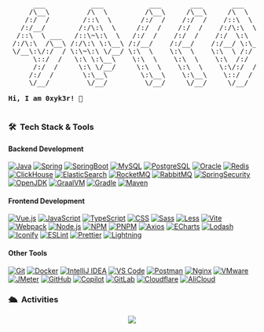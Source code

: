 <pre>
      ___           ___           ___       ___       ___     
     /\__\         /\  \         /\__\     /\__\     /\  \    
    /:/  /        /::\  \       /:/  /    /:/  /    /::\  \   
   /:/__/        /:/\:\  \     /:/  /    /:/  /    /:/\:\  \  
  /::\  \ ___   /::\~\:\  \   /:/  /    /:/  /    /:/  \:\  \ 
 /:/\:\  /\__\ /:/\:\ \:\__\ /:/__/    /:/__/    /:/__/ \:\__\
 \/__\:\/:/  / \:\~\:\ \/__/ \:\  \    \:\  \    \:\  \ /:/  /
      \::/  /   \:\ \:\__\    \:\  \    \:\  \    \:\  /:/  / 
      /:/  /     \:\ \/__/     \:\  \    \:\  \    \:\/:/  /  
     /:/  /       \:\__\        \:\__\    \:\__\    \::/  /   
     \/__/         \/__/         \/__/     \/__/     \/__/    
     
<strong>Hi, I am 0xyk3r!&nbsp;👋 </strong>

</pre> 



### 🛠 &nbsp;Tech Stack & Tools

#### Backend Development

<p>
      
[![Java](https://img.shields.io/badge/Java-007396?logo=java&logoColor=FFF&style=ShieldStyle)](#)
[![Spring](https://img.shields.io/badge/Spring-6DB33F?logo=spring&logoColor=FFF&style=ShieldStyle)](#)
[![SpringBoot](https://img.shields.io/badge/SpringBoot-6DB33F?logo=springboot&logoColor=FFF&style=ShieldStyle)](#)
[![MySQL](https://img.shields.io/badge/MySQL-4479A1?logo=mysql&logoColor=FFF&style=ShieldStyle)](#)
[![PostgreSQL](https://img.shields.io/badge/PostgreSQL-4169E1?logo=postgresql&logoColor=FFF&style=ShieldStyle)](#)
[![Oracle](https://img.shields.io/badge/Oracle-F80000?logo=oracle&logoColor=FFF&style=ShieldStyle)](#)
[![Redis](https://img.shields.io/badge/Redis-FF4438?logo=redis&logoColor=FFF&style=ShieldStyle)](#)
[![ClickHouse](https://img.shields.io/badge/ClickHouse-FFCC01?style=flat&logo=clickhouse&logoColor=FFF)](#)
[![ElasticSearch](https://img.shields.io/badge/ElasticSearch-1E2F6A?style=flat&logo=elasticsearch&logoColor=FFF)](#)
[![RocketMQ](https://img.shields.io/badge/RocketMQ-D77310?style=flat&logo=apacherocketmq&logoColor=FFF)](#)
[![RabbitMQ](https://img.shields.io/badge/RabbitMQ-FF6600?style=flat&logo=rabbitmq&logoColor=FFF)](#)
[![SpringSecurity](https://img.shields.io/badge/SpringSecurity-6DB33F?logo=springsecurity&logoColor=FFF&style=ShieldStyle)](#)
[![OpenJDK](https://img.shields.io/badge/OpenJDK-000000?style=ShieldStyle&logo=openjdk&logoColor=FFF)](#)
[![GraalVM](https://img.shields.io/badge/GraalVM-007396?logo=java&logoColor=FFF&style=ShieldStyle)](#)
[![Gradle](https://img.shields.io/badge/Gradle-02303A.svg?style=ShieldStyle&logo=Gradle&logoColor=FFF)](#)
[![Maven](https://img.shields.io/badge/Maven-C71A36?logo=apachemaven&logoColor=FFF&style=ShieldStyle)](#)

</p>

#### Frontend Development

<p>
      
[![Vue.js](https://img.shields.io/badge/Vue.js-339933?logo=vue.js&logoColor=FFF&style=ShieldStyle)](#)
[![JavaScript](https://img.shields.io/badge/JavaScript-323330?logo=javascript&logoColor=%23F7DF1E&style=ShieldStyle)](#)
[![TypeScript](https://img.shields.io/badge/TypeScript-3178C6?logo=typescript&logoColor=FFF&style=ShieldStyle)](#)
[![CSS](https://img.shields.io/badge/CSS-663399?logo=css&logoColor=FFF&style=ShieldStyle)](#)
[![Sass](https://img.shields.io/badge/Sass-CC6699?logo=sass&logoColor=FFF&style=ShieldStyle)](#)
[![Less](https://img.shields.io/badge/Less-1D365D?logo=less&logoColor=FFF&style=ShieldStyle)](#)
[![Vite](https://img.shields.io/badge/Vite-646CFF?logo=vite&logoColor=FFF&style=ShieldStyle)](#)
[![Webpack](https://img.shields.io/badge/Webpack-8DD6F9?logo=webpack&logoColor=FFF&style=ShieldStyle)](#)
[![Node.js](https://img.shields.io/badge/Node.js-339933?logo=node.js&logoColor=FFF&style=ShieldStyle)](#)
[![NPM](https://img.shields.io/badge/NPM-CB3837?style=ShieldStyle&logo=npm&logoColor=FFF)](#)
[![PNPM](https://img.shields.io/badge/PNPM-F69220?style=ShieldStyle&logo=pnpm&logoColor=FFF)](#)
[![Axios](https://img.shields.io/badge/Axios-5A29E4?logo=axios&logoColor=FFF&style=ShieldStyle)](#)
[![ECharts](https://img.shields.io/badge/ECharts-AA344D?logo=apacheecharts&logoColor=FFF&style=ShieldStyle)](#)
[![Lodash](https://img.shields.io/badge/Lodash-3492FF?logo=lodash&logoColor=FFF&style=ShieldStyle)](#)
[![Iconify](https://img.shields.io/badge/Iconify-1769AA?logo=iconify&logoColor=FFF&style=ShieldStyle)](#)
[![ESLint](https://img.shields.io/badge/ESLint-4B32C3?logo=eslint&logoColor=FFF&style=ShieldStyle)](#)
[![Prettier](https://img.shields.io/badge/Prettier-F7B93E?logo=prettier&logoColor=FFF&style=ShieldStyle)](#)
[![Lightning](https://img.shields.io/badge/Lightning-792EE5?logo=lightning&logoColor=FFF&style=ShieldStyle)](#)

<p>

#### Other Tools
      
<p>

[![Git](https://img.shields.io/badge/Git-F05032?logo=git&logoColor=FFF&style=ShieldStyle)](#)
[![Docker](https://img.shields.io/badge/Docker-2496ED?logo=docker&logoColor=FFF&style=ShieldStyle)](#)
[![IntelliJ IDEA](https://img.shields.io/badge/IntelliJ%20IDEA-000000?logo=intellijidea&logoColor=FFF&style=ShieldStyle)](#)
[![VS Code](https://img.shields.io/badge/VS%20Code-007ACC?logo=visualstudiocode&logoColor=FFF&style=ShieldStyle)](#)
[![Postman](https://img.shields.io/badge/Postman-FF6C37?style=ShieldStyle&logo=postman&logoColor=white)](#)
[![Nginx](https://img.shields.io/badge/Nginx-009639?style=ShieldStyle&logo=nginx&logoColor=white)](#)
[![VMware](https://img.shields.io/badge/VMware-607078?style=ShieldStyle&logo=vmware&logoColor=white)](#)
[![JMeter](https://img.shields.io/badge/JMeter-D22128?style=ShieldStyle&logo=apachejmeter&logoColor=white)](#)
[![GitHub](https://img.shields.io/badge/GitHub-181717?logo=github&logoColor=FFF&style=ShieldStyle)](#)
[![Copilot](https://img.shields.io/badge/Copilot-000000?logo=githubcopilot&logoColor=FFF&style=ShieldStyle)](#)
[![GitLab](https://img.shields.io/badge/GitLab-FC6D26?logo=gitlab&logoColor=FFF&style=ShieldStyle)](#)
[![Cloudflare](https://img.shields.io/badge/Cloudflare-F38020?logo=cloudflare&logoColor=FFF&style=ShieldStyle)](#)
[![AliCloud](https://img.shields.io/badge/AliCloud-FF6A00?logo=alibabacloud&logoColor=FFF&style=ShieldStyle)](#)

</p>


### 🛳 &nbsp;Activities
<div align="center"> <img src="https://github-readme-activity-graph.vercel.app/graph?username=0xyk3r&theme=react-dark&hide_title=true" /> </div>
